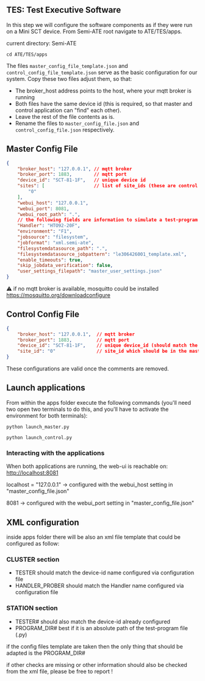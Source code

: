 ## TES: Test Executive Software

In this step we will configure the software components as if they were run on a Mini SCT device.
From Semi-ATE root navigate to ATE/TES/apps.

current directory: Semi-ATE

```Console
cd ATE/TES/apps
```

The files ```master_config_file_template.json``` and
```control_config_file_template.json``` serve as the basic configuration for our system. Copy these two files adjust them, so that:

- The broker_host address points to the host, where your mqtt broker is running
- Both files have the same device id (this is required, so that master and control application can "find" each other).
- Leave the rest of the file contents as is.
- Rename the files to ```master_config_file.json``` and ```control_config_file.json``` respectively.

## Master Config File

```json
{
    "broker_host": "127.0.0.1", // mqtt broker
    "broker_port": 1883,        // mqtt port
    "device_id": "SCT-81-1F",   // unique device id
    "sites": [                  // list of site_ids (these are control applications with the respective id)
        "0"
    ],
    "webui_host": "127.0.0.1",
    "webui_port": 8081,
    "webui_root_path": ".",
    // the following fields are information to simulate a test-program execition
    "Handler": "HTO92-20F",
    "environment": "F1",
    "jobsource": "filesystem",
    "jobformat": "xml.semi-ate",
    "filesystemdatasource_path": ".",
    "filesystemdatasource_jobpattern": "le306426001_template.xml",
    "enable_timeouts": true,
    "skip_jobdata_verification": false,
    "user_settings_filepath": "master_user_settings.json"
}
```

:warning: if no mqtt broker is available, mosquitto could be installed
<https://mosquitto.org/downloadconfigure>

## Control Config File

```json
{
    "broker_host": "127.0.0.1",  // mqtt broker
    "broker_port": 1883,         // mqtt port
    "device_id": "SCT-81-1F",    // unique device_id (should match the one configured in master)
    "site_id": "0"               // site_id which should be in the master sites list
}
```

These configurations are valid once the comments are removed.

## Launch applications

From within the apps folder execute the following commands (you'll need two open two terminals to do this, and you'll have to activate the environment for both terminals):

```Console
python launch_master.py
```

```Console
python launch_control.py
```

### Interacting with the applications

When both applications are running, the web-ui is reachable on:
<http://localhost:8081>

localhost = "127.0.0.1"  -> configured with the webui_host setting in "master_config_file.json"

8081 -> configured with the webui_port setting in "master_config_file.json"

## XML configuration

inside apps folder there will be also an xml file template that could be configured as follow:

### CLUSTER section

- TESTER should match the device-id name configured via configuration file
- HANDLER_PROBER should match the Handler name configured via configuration file

### STATION section

- TESTER# should also match the device-id already configured
- PROGRAM_DIR# best if it is an absolute path of the test-program file (.py)

if the config files template are taken then the only thing that should be adapted is the PROGRAM_DIR#

if other checks are missing or other information should also be checked from the xml file, please be free to report !
